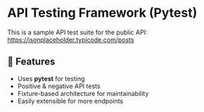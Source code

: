 # API Testing Framework (Pytest)

This is a sample API test suite for the public API:  
https://jsonplaceholder.typicode.com/posts

## 📌 Features
- Uses **pytest** for testing
- Positive & negative API tests
- Fixture-based architecture for maintainability
- Easily extensible for more endpoints
